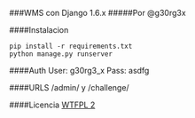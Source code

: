 ###WMS con Django 1.6.x
#####Por @g30rg3x

####Instalacion
```Shell
pip install -r requirements.txt
python manage.py runserver
```

####Auth
User: g30rg3_x
Pass: asdfg


####URLS
/admin/ y /challenge/


####Licencia
[WTFPL 2](http://www.wtfpl.net/about/)